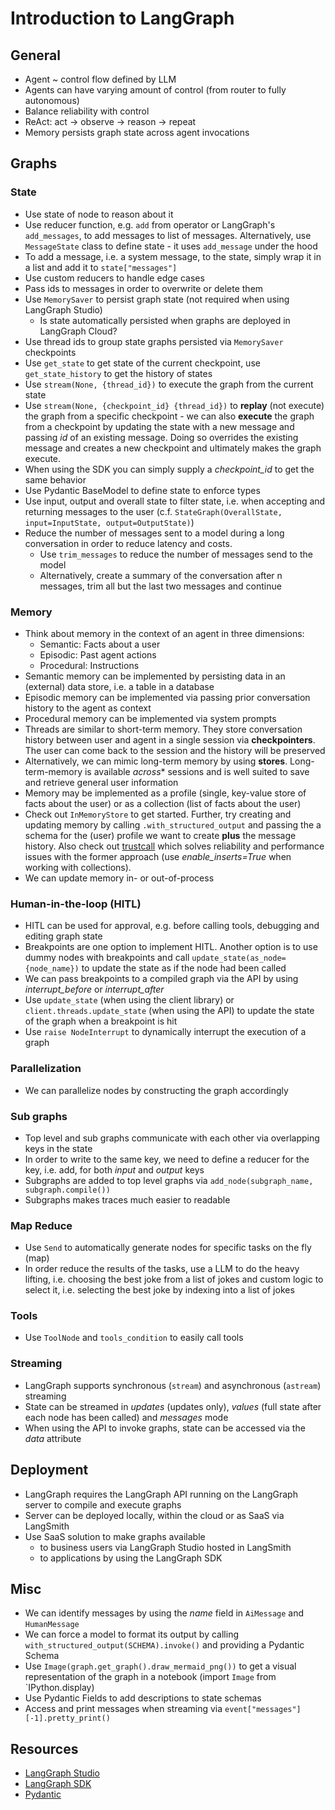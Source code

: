 # Introduction to LangGraph

## General

- Agent ~ control flow defined by LLM
- Agents can have varying amount of control (from router to fully autonomous)
- Balance reliability with control
- ReAct: act -> observe -> reason -> repeat
- Memory persists graph state across agent invocations

## Graphs

### State

- Use state of node to reason about it
- Use reducer function, e.g. `add` from operator or LangGraph's `add_messages`, to add messages to list of messages.
  Alternatively, use `MessageState` class to define state - it uses `add_message` under the hood
- To add a message, i.e. a system message, to the state, simply wrap it in a list and add it to `state["messages"]`
- Use custom reducers to handle edge cases
- Pass ids to messages in order to overwrite or delete them
- Use `MemorySaver` to persist graph state (not required when using LangGraph Studio)
  - Is state automatically persisted when graphs are deployed in LangGraph Cloud?
- Use thread ids to group state graphs persisted via `MemorySaver` checkpoints
- Use `get_state` to get state of the current checkpoint, use `get_state_history` to get the history of states
- Use `stream(None, {thread_id})` to execute the graph from the current state
- Use `stream(None, {checkpoint_id} {thread_id})` to **replay** (not execute) the graph from a specific checkpoint - we can also **execute** the graph from a checkpoint by updating the state with a new message and passing _id_ of an existing message. Doing so overrides the existing message and creates a new checkpoint and ultimately makes the graph execute.
- When using the SDK you can simply supply a _checkpoint_id_ to get the same behavior
- Use Pydantic BaseModel to define state to enforce types
- Use input, output and overall state to filter state, i.e. when accepting and returning messages to the user (c.f. `StateGraph(OverallState, input=InputState, output=OutputState)`)
- Reduce the number of messages sent to a model during a long conversation in order to reduce latency and costs.
  - Use `trim_messages` to reduce the number of messages send to the model
  - Alternatively, create a summary of the conversation after n messages, trim all but the last two messages and continue

### Memory

- Think about memory in the context of an agent in three dimensions: 
  - Semantic: Facts about a user
  - Episodic: Past agent actions
  - Procedural: Instructions
- Semantic memory can be implemented by persisting data in an (external) data store, i.e. a table in a database
- Episodic memory can be implemented via passing prior conversation history to the agent as context
- Procedural memory can be implemented via system prompts
- Threads are similar to short-term memory. They store conversation history between user and agent in a single session via **checkpointers**. 
The user can come back to the session and the history will be preserved
- Alternatively, we can mimic long-term memory by using **stores**. Long-term-memory is available *across** sessions and is well suited to save and retrieve general user
information
- Memory may be implemented as a profile (single, key-value store of facts about the user) or as a collection (list of facts about the user)
- Check out `InMemoryStore` to get started. Further, try creating and updating memory by calling `.with_structured_output` and passing the a schema for the (user) profile we want to create
**plus** the message history. Also check out [trustcall][4] which solves reliability and performance issues with the former approach (use *enable_inserts=True* when working with collections).
- We can update memory in- or out-of-process

### Human-in-the-loop (HITL)

- HITL can be used for approval, e.g. before calling tools, debugging and editing graph state
- Breakpoints are one option to implement HITL. Another option is to use dummy nodes with breakpoints and call `update_state(as_node={node_name})` to update the state as if the node had been called
- We can pass breakpoints to a compiled graph via the API by using _interrupt_before_ or _interrupt_after_
- Use `update_state` (when using the client library) or `client.threads.update_state` (when using the API) to update the state of the graph when a breakpoint is hit
- Use `raise NodeInterrupt` to dynamically interrupt the execution of a graph

### Parallelization

- We can parallelize nodes by constructing the graph accordingly

### Sub graphs

- Top level and sub graphs communicate with each other via overlapping keys in the state
- In order to write to the same key, we need to define a reducer for the key, i.e. add, for both _input_ and _output_ keys
- Subgraphs are added to top level graphs via `add_node(subgraph_name, subgraph.compile())`
- Subgraphs makes traces much easier to readable

### Map Reduce

- Use `Send` to automatically generate nodes for specific tasks on the fly (map)
- In order reduce the results of the tasks, use a LLM to do the heavy lifting, i.e. choosing the best joke from a list of jokes and custom logic to select it, i.e. selecting the best joke by indexing into a list of jokes

### Tools

- Use `ToolNode` and `tools_condition` to easily call tools

### Streaming

- LangGraph supports synchronous (`stream`) and asynchronous (`astream`) streaming
- State can be streamed in _updates_ (updates only), _values_ (full state after each node has been called) and _messages_ mode
- When using the API to invoke graphs, state can be accessed via the _data_ attribute

## Deployment

- LangGraph requires the LangGraph API running on the LangGraph server to compile and execute graphs
- Server can be deployed locally, within the cloud or as SaaS via LangSmith
- Use SaaS solution to make graphs available
  - to business users via LangGraph Studio hosted in LangSmith
  - to applications by using the LangGraph SDK

## Misc

- We can identify messages by using the _name_ field in `AiMessage` and `HumanMessage`
- We can force a model to format its output by calling `with_structured_output(SCHEMA).invoke()` and providing a Pydantic Schema
- Use `Image(graph.get_graph().draw_mermaid_png())` to get a visual representation of the graph in a notebook (import `Image` from `IPython.display)
- Use Pydantic Fields to add descriptions to state schemas
- Access and print messages when streaming via `event["messages"][-1].pretty_print()`

## Resources

- [LangGraph Studio][1]
- [LangGraph SDK][2]
- [Pydantic][3]

[1]: https://studio.langchain.com
[2]: https://langchain-ai.github.io/langgraph/concepts/sdk/
[3]: https://docs.pydantic.dev/latest/
[4]: https://github.com/hinthornw/trustcall
